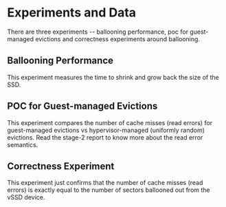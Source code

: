 # Experiments and Data
There are three experiments -- ballooning performance, poc for guest-managed evictions and correctness experiments around ballooning.

## Ballooning Performance
This experiment measures the time to shrink and grow back the size of the SSD.

## POC for Guest-managed Evictions
This experiment compares the number of cache misses (read errors) for guest-managed evictions vs hypervisor-managed (uniformly random) evictions. Read the stage-2 report to know more about the read error semantics.

## Correctness Experiment
This experiment just confirms that the number of cache misses (read errors) is exactly equal to the number of sectors ballooned out from the vSSD device.
